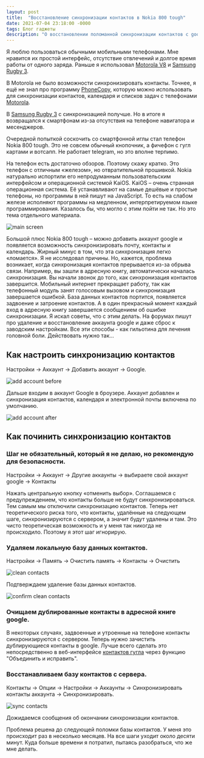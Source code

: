 ```yaml
---
layout: post
title:  "Восстановление синхронизации контактов в Nokia 800 tough"
date: 2021-07-04 23:18:00 -0000
tags: Блог гаджеты
description: "О восстановлении поломанной синхронизации контактов с google в телефоне Nokia 800 tough."
---
```


Я люблю пользоваться обычными мобильными телефонами. Мне нравится их простой интерфейс, отсутствие отвлечений и долгое время работы от одного заряда. Раньше я использовал [Motorola V8](/blog/2014/nosmartphone-life) и [Samsung Rugby 3](/blog/2017/samsung-rugby3).

В Motorola не было возможности синхронизировать контакты. Точнее, я ещё не знал про программу [PhoneCopy](https://www.phonecopy.com/ru/), которую можно использовать для синхронизации контактов, календаря и списков задач с телефонами [Motorola](https://www.phonecopy.com/ru/phones/view/motorola_v3). 

В [Samsung Rugby 3](https://www.gsmarena.com/samsung_a997_rugby_iii-5146.php) с синхронизацией получше. Но в итоге я возвращался к смартфонам из-за отсутствия на телефоне навигатора и месенджеров. 

Очередной попыткой соскочить со смартфонной иглы стал телефон Nokia 800 tough. Это не совсем обычный кнопочник, а фичефон с гугл картами и вотсапп. Не работает telegram, но это вполне терпимо. 

На телефон есть достаточно обзоров. Поэтому скажу кратко. Это телефон с отличным «железом», но отвратительной прошивкой. Nokia натурально испортили его непродуманным пользовательским интерфейсом и операционной системой KaiOS. KaiOS – очень странная операционная система. Её устанавливают на самые дешёвые и простые телефоны, но программы в ней пишут на JavaScript. То есть на слабом железе исполняют программы на медленном, интерпретируемом языке программирования. Казалось бы, что могло с этим пойти не так. Но это тема отдельного материала.

![main screen](https://res.cloudinary.com/dlqc5rp9l/image/upload/v1625402559/blog/nokia800/Nokia-home_by7qu5.png)

Большой плюс Nokia 800 tough – можно добавить аккаунт google и появляется возможность синхронизировать почту, контакты и календарь. Жирный минус в том, что эта синхронизация легко «ломается». Я не исследовал причины. Но, кажется, проблема возникает, когда синхронизация контактов прерывается из-за обрыва связи. Например, вы зашли в адресную книгу, автоматически началась синхронизация. Вы начали звонок до того, как синхронизация контактов завершится. Мобильный интернет прекращает работу, так как телефонный модуль занят голосовым вызовом и синхронизация завершается ошибкой. База данных контактов портится, появляется задвоение и затроение контактов. А в один прекрасный момент каждый вход в адресную книгу завершается сообщением об ошибке синхронизации. Я искал советы, что с этим делать. На форумах пишут про удаление и восстановление аккаунта google и даже сброс к заводским настройкам. Все эти способы - как гильотина для лечения головной боли. Действовать нужно так...

## Как настроить синхронизацию контактов

Настройки → Аккаунт → Добавить аккаунт → Google.

![add account before](https://res.cloudinary.com/dlqc5rp9l/image/upload/v1625402558/blog/nokia800/Nokia-add-account-before_o4uqlo.png) 

Дальше входим в аккаунт Google в броузере. Аккаунт добавлен и синхронизация контактов, календаря и электронной почты включена по умолчанию.

![add account after](https://res.cloudinary.com/dlqc5rp9l/image/upload/v1625402559/blog/nokia800/Nokia-add-account_bkw9zy.png)

## Как починить синхронизацию контактов

### Шаг не обязательный, который я не делаю, но рекомендую для безопасности.

Настройки → Аккаунт → Другие аккаунты → выбираете свой аккаунт google → Контакты 

Нажать центральную кнопку «отменить выбор». Соглашаемся с предупреждением, что контакты больше не будут синхронизироваться. Тем самым мы отключили синхронизацию контактов. Теперь нет теоретического риска того, что контакты, удалённые на следующем шаге, синхронизируются с сервером, а значит будут удалены и там. Это чисто теоретическая возможность и у меня так никогда не происходило. Поэтому я этот шаг игнорирую. 

### Удаляем локальную базу данных контактов. 

Настройки → Память → Очистить память → Контакты → Очистить

![clean contacts](https://res.cloudinary.com/dlqc5rp9l/image/upload/v1625402558/blog/nokia800/Nokia-clean-before_e3drwb.png)

Подтверждаем удаление базы данных контактов.

![confirm clean contacts](https://res.cloudinary.com/dlqc5rp9l/image/upload/v1625402559/blog/nokia800/Nokia-clean-accept_ajb28n.png)

### Очищаем дублированные контакты в адресной книге google. 

В некоторых случаях, задвоенные и утроенные на телефоне контакты синхронизируются с сервером. Теперь нужно зачистить дублирующиеся контакты в google. Лучше всего сделать это непосредственно в веб-интерфейсе [контактов гугла](https://contacts.google.com) через функцию "Объединить и исправить".

### Восстанавливаем базу контактов с сервера.

Контакты → Опции → Настройки → Аккаунты → Синхронизировать контакты аккаунта → Синхронизировать.

![sync contacts](https://res.cloudinary.com/dlqc5rp9l/image/upload/v1625402559/blog/nokia800/Nokia-sync-account_ok0c0z.png)

Дожидаемся сообщения об окончании синхронизации контактов.

Проблема решена до следующей поломки базы контактов. У меня это происходит раз в несколько месяцев. На все шаги уходит около десяти минут. Куда больше времени я потратил, пытаясь разобраться, что же мне делать. 
